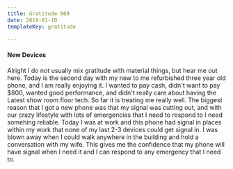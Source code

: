 ```yaml
---
title: Gratitude 069
date: 2019-01-10
templateKey: gratitude

---
```


#### New Devices

Alright I do not usually mix gratitude with material things, but hear me out
here.  Today is the second day with my new to me refurbished three year old
phone, and I am really enjoying it.  I wanted to pay cash, didn't want to pay
$800, wanted good performance, and didn't really care about having the Latest
show room floor tech.  So far it is treating me really well.  The biggest
reason that I got a new phone was that my signal was cutting out, and with our
crazy lifestyle with lots of emergencies that I need to respond to I need
somehing reliable.  Today I was at work and this phone had signal in places
within my work that none of my last 2-3 devices could get signal in.  I was
blown away when I could walk anywhere in the building and hold a conversation
with my wife.  This gives me the confidence that my phone will have signal when
I need it and I can respond to any emergency that I need to.
